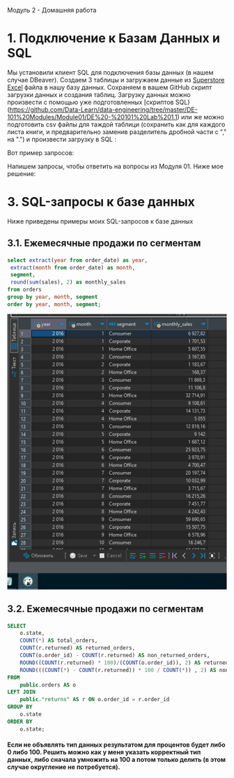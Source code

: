  Модуль 2 - Домашняя работа

# 1. Подключение к Базам Данных и SQL
Мы  установили клиент SQL для подключения базы данных (в нашем случае DBeaver).
Создаем 3 таблицы и загружаем данные из [Superstore Excel](<source/Sample - Superstore.xls>) файла в нашу базу данных. Сохраняем в вашем GitHub скрипт загрузки данных и создания таблиц. Загрузку данных можно произвести с помощью уже подготовленных [скриптов SQL} (https://github.com/Data-Learn/data-engineering/tree/master/DE-101%20Modules/Module01/DE%20-%20101%20Lab%201.1) или же можно подготовить csv файлы для таждой таблици (сохранить как для каждого листа книги, и предварительно заменив разделитель дробной части с "," на ".") и произвести загрузку в SQL :


Вот пример запросов:

Напишем запросы, чтобы ответить на вопросы из Модуля 01.
Ниже мое решение:
# 3. SQL-запросы к базе данных
Ниже приведены примеры моих SQL-запросов к базе данных

## 3.1. Ежемесячные продажи по сегментам
```sql
select extract(year from order_date) as year,
 extract(month from order_date) as month,
 segment,
 round(sum(sales), 2) as monthly_sales
from orders
group by year, month, segment
order by year, month, segment;
```
![Результат](images/2023-07-07_19-54-21.png)

## 3.2. Ежемесячные продажи по сегментам

```sql
SELECT
    o.state,
    COUNT(*) AS total_orders,
    COUNT(r.returned) AS returned_orders,
    COUNT(o.order_id) - COUNT(r.returned) AS non_returned_orders,
    ROUND((COUNT(r.returned) * 100)/(COUNT(o.order_id)), 2) AS returned_percentage,
    ROUND(((COUNT(*) - COUNT(r.returned)) * 100 / COUNT(*)) , 2) AS non_returned_percentage
FROM
    public.orders AS o
LEFT JOIN
    public."returns" AS r ON o.order_id = r.order_id
GROUP BY
    o.state
ORDER BY
    o.state;
``` 
#### Если не объявлять тип данных результатом для процентов будет либо 0 либо 100. Решить можно как у меня  указать корректный тип данных, либо сначала умножить на 100 а потом только делить (в этом случае округление не потребуется).